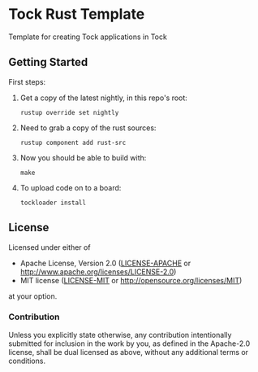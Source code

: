 # Tock Rust Template
Template for creating Tock applications in Tock


## Getting Started

First steps:

1. Get a copy of the latest nightly, in this repo's root:

    `rustup override set nightly`

2. Need to grab a copy of the rust sources:

    `rustup component add rust-src`

3. Now you should be able to build with:

    `make`

4. To upload code on to a board:

   `tockloader install`


## License

Licensed under either of

 * Apache License, Version 2.0
   ([LICENSE-APACHE](LICENSE-APACHE) or http://www.apache.org/licenses/LICENSE-2.0)
 * MIT license
   ([LICENSE-MIT](LICENSE-MIT) or http://opensource.org/licenses/MIT)

at your option.


### Contribution

Unless you explicitly state otherwise, any contribution intentionally submitted
for inclusion in the work by you, as defined in the Apache-2.0 license, shall be
dual licensed as above, without any additional terms or conditions.

